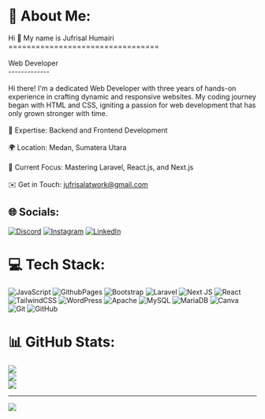 # 💫 About Me:
Hi 👋 My name is Jufrisal Humairi<br>=================================<br><br>Web Developer<br>-------------<br><br>Hi there! I'm a dedicated Web Developer with three years of hands-on experience in crafting dynamic and responsive websites. My coding journey began with HTML and CSS, igniting a passion for web development that has only grown stronger with time.<br><br>🚀 Expertise: Backend and Frontend Development <br/><br>🌍 Location: Medan, Sumatera Utara <br/><br>💼 Current Focus: Mastering Laravel, React.js, and Next.js <br/><br>✉️ Get in Touch: jufrisalatwork@gmail.com <br/>


## 🌐 Socials:
[![Discord](https://img.shields.io/badge/Discord-%237289DA.svg?logo=discord&logoColor=white)](https://discord.gg/https://discord.com/users/t.a.k.4) [![Instagram](https://img.shields.io/badge/Instagram-%23E4405F.svg?logo=Instagram&logoColor=white)](https://instagram.com/http://www.instagram.com/faisal.daulae) [![LinkedIn](https://img.shields.io/badge/LinkedIn-%230077B5.svg?logo=linkedin&logoColor=white)](https://linkedin.com/in/https://www.linkedin.com/in/jufrisal-humairi) 

# 💻 Tech Stack:
![JavaScript](https://img.shields.io/badge/javascript-%23323330.svg?style=for-the-badge&logo=javascript&logoColor=%23F7DF1E) ![GithubPages](https://img.shields.io/badge/github%20pages-121013?style=for-the-badge&logo=github&logoColor=white) ![Bootstrap](https://img.shields.io/badge/bootstrap-%238511FA.svg?style=for-the-badge&logo=bootstrap&logoColor=white) ![Laravel](https://img.shields.io/badge/laravel-%23FF2D20.svg?style=for-the-badge&logo=laravel&logoColor=white) ![Next JS](https://img.shields.io/badge/Next-black?style=for-the-badge&logo=next.js&logoColor=white) ![React](https://img.shields.io/badge/react-%2320232a.svg?style=for-the-badge&logo=react&logoColor=%2361DAFB) ![TailwindCSS](https://img.shields.io/badge/tailwindcss-%2338B2AC.svg?style=for-the-badge&logo=tailwind-css&logoColor=white) ![WordPress](https://img.shields.io/badge/WordPress-%23117AC9.svg?style=for-the-badge&logo=WordPress&logoColor=white) ![Apache](https://img.shields.io/badge/apache-%23D42029.svg?style=for-the-badge&logo=apache&logoColor=white) ![MySQL](https://img.shields.io/badge/mysql-4479A1.svg?style=for-the-badge&logo=mysql&logoColor=white) ![MariaDB](https://img.shields.io/badge/MariaDB-003545?style=for-the-badge&logo=mariadb&logoColor=white) ![Canva](https://img.shields.io/badge/Canva-%2300C4CC.svg?style=for-the-badge&logo=Canva&logoColor=white) ![Git](https://img.shields.io/badge/git-%23F05033.svg?style=for-the-badge&logo=git&logoColor=white) ![GitHub](https://img.shields.io/badge/github-%23121011.svg?style=for-the-badge&logo=github&logoColor=white)
# 📊 GitHub Stats:
![](https://github-readme-stats.vercel.app/api?username=Faisal-Daulay&theme=cobalt&hide_border=false&include_all_commits=false&count_private=true)<br/>
![](https://github-readme-streak-stats.herokuapp.com/?user=Faisal-Daulay&theme=cobalt&hide_border=false)<br/>
![](https://github-readme-stats.vercel.app/api/top-langs/?username=Faisal-Daulay&theme=cobalt&hide_border=false&include_all_commits=false&count_private=true&layout=compact)

---
[![](https://visitcount.itsvg.in/api?id=Faisal-Daulay&icon=2&color=11)](https://visitcount.itsvg.in)

<!-- Proudly created with GPRM ( https://gprm.itsvg.in ) -->

